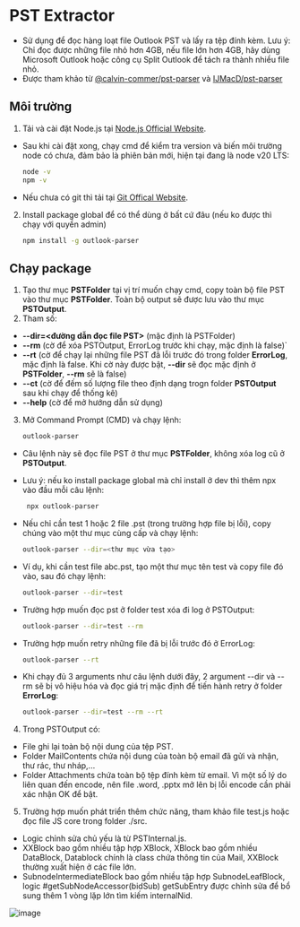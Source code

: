 # PST Extractor
- Sử dụng để đọc hàng loạt file Outlook PST và lấy ra tệp đính kèm.
Lưu ý: Chỉ đọc được những file nhỏ hơn 4GB, nếu file lớn hơn 4GB, hãy dùng Microsoft Outlook hoặc công cụ Split Outlook để tách ra thành nhiều file nhỏ.
- Được tham khảo từ [@calvin-commer/pst-parser](https://www.npmjs.com/package/@calvin-coomer/pst-parser?activeTab=readme) và [IJMacD/pst-parser](https://github.com/IJMacD/pst-parser)

## Môi trường

1. Tải và cài đặt Node.js tại [Node.js Official Website](https://nodejs.org/en).
- Sau khi cài đặt xong, chạy cmd để kiểm tra version và biến môi trường node có chưa, đảm bảo là phiên bản mới, hiện tại đang là node v20 LTS:
     ```bash
   node -v
   npm -v
- Nếu chưa có git thì tải tại [Git Offical Website](https://git-scm.com/downloads).
2. Install package global để có thể dùng ở bất cứ đâu (nếu ko được thì chạy với quyền admin)
   ```bash
   npm install -g outlook-parser

## Chạy package
1. Tạo thư mục **PSTFolder** tại vị trí muốn chạy cmd, copy toàn bộ file PST vào thư mục **PSTFolder**. Toàn bộ output sẽ được lưu vào thư mục **PSTOutput**.
2. Tham số:
- **--dir=<đường dẫn đọc file PST>** (mặc định là PSTFolder)
- **--rm** (cờ để xóa PSTOutput, ErrorLog trước khi chạy, mặc định là false)`
- **--rt** (cờ để chạy lại những file PST đã lỗi trước đó trong folder **ErrorLog**, mặc định là false. Khi cờ này được bật, **--dir** sẽ đọc mặc định ở **PSTFolder**, **--rm** sẽ là false)
- **--ct** (cờ để đếm số lượng file theo định dạng trogn folder **PSTOutput** sau khi chạy để thống kê)
- **--help** (cờ để mở hướng dẫn sử dụng)
3. Mở Command Prompt (CMD) và chạy lệnh:
   ```bash
   outlook-parser
- Câu lệnh này sẽ đọc file PST ở thư mục **PSTFolder**, không xóa log cũ ở **PSTOutput**.
- Lưu ý: nếu ko install package global mà chỉ install ở dev thì thêm npx vào đầu mỗi câu lệnh:
   ```bash
    npx outlook-parser
- Nếu chỉ cần test 1 hoặc 2 file .pst (trong trường hợp file bị lỗi), copy chúng vào một thư mục cùng cấp và chạy lệnh:

   ```bash
   outlook-parser --dir=<thư mục vừa tạo>

- Ví dụ, khi cần test file abc.pst, tạo một thư mục tên test và copy file đó vào, sau đó chạy lệnh:

   ```bash
   outlook-parser --dir=test
   
- Trường hợp muốn đọc pst ở folder test xóa đi log ở PSTOutput:
   ```bash
   outlook-parser --dir=test --rm
- Trường hợp muốn retry những file đã bị lỗi trước đó ở ErrorLog:
   ```bash
   outlook-parser --rt
- Khi chạy đủ 3 arguments như câu lệnh dưới đây, 2 argument --dir và --rm sẽ bị vô hiệu hóa và đọc giá trị mặc định để tiến hành retry ở folder **ErrorLog**:
  ```bash
  outlook-parser --dir=test --rm --rt

4. Trong PSTOutput có:
- File ghi lại toàn bộ nội dung của tệp PST.
- Folder MailContents chứa nội dung của toàn bộ email đã gửi và nhận, thư rác, thư nháp,...
- Folder Attachments chứa toàn bộ tệp đính kèm từ email. Vì một số lý do liên quan đến encode, nên file .word, .pptx mở lên bị lỗi encode cần phải xác nhận OK để bật.
5. Trường hợp muốn phát triển thêm chức năng, tham khảo file test.js hoặc đọc file JS core trong folder ./src.
- Logic chỉnh sửa chủ yếu là từ PSTInternal.js.
- XXBlock bao gồm nhiều tập hợp XBlock, XBlock bao gồm nhiều DataBlock, Datablock chính là class chứa thông tin của Mail, XXBlock thường xuất hiện ở các file lớn.
- SubnodeIntermediateBlock bao gồm nhiều tập hợp SubnodeLeafBlock, logic #getSubNodeAccessor(bidSub) getSubEntry được chỉnh sửa để bổ sung thêm 1 vòng lặp lớn tìm kiếm internalNid.

![image](https://github.com/user-attachments/assets/5be86904-531b-49af-873b-a018e07a53d3)
